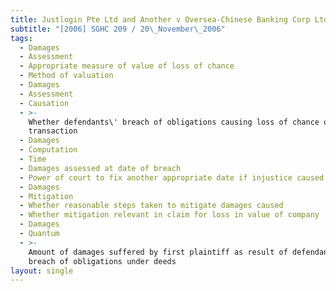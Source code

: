 ```yaml
---
title: Justlogin Pte Ltd and Another v Oversea-Chinese Banking Corp Ltd and Another
subtitle: "[2006] SGHC 209 / 20\_November\_2006"
tags:
  - Damages
  - Assessment
  - Appropriate measure of value of loss of chance
  - Method of valuation
  - Damages
  - Assessment
  - Causation
  - >-
    Whether defendants\' breach of obligations causing loss of chance of
    transaction
  - Damages
  - Computation
  - Time
  - Damages assessed at date of breach
  - Power of court to fix another appropriate date if injustice caused
  - Damages
  - Mitigation
  - Whether reasonable steps taken to mitigate damages caused
  - Whether mitigation relevant in claim for loss in value of company
  - Damages
  - Quantum
  - >-
    Amount of damages suffered by first plaintiff as result of defendants\'
    breach of obligations under deeds
layout: single
---
```


